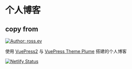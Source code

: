 # 个人博客


## copy from
[![Author: ross.ev](https://img.shields.io/badge/Author-pengzhanbo-blue.svg?style=for-the-badge)](https://pengzhanbo.cn)

使用 [VuePress2](https://vuejs.press/zh/) 与 [VuePress Theme Plume](https://pengzhanbo.cn/vuepress-theme-plume/) 搭建的个人博客

[![Netlify Status](https://api.netlify.com/api/v1/badges/2d58513b-ff0d-45b2-ad45-21f7eb21eb27/deploy-status)](https://app.netlify.com/sites/pengzhanbo-blog/deploys)

